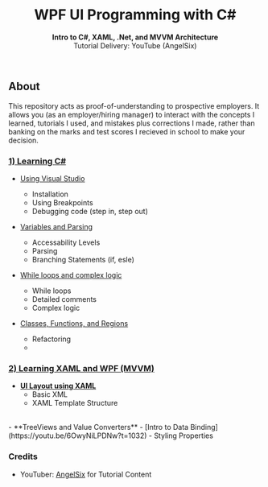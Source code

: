 <!-- <div align="center"><img src="app/src/main/res/mipmap-xhdpi/ic_launcher.png"></div> -->
<h1 align="center">WPF UI Programming with C#</h1>
<p align="center"><strong>Intro to C#, XAML, .Net, and MVVM Architecture</strong>
<br>Tutorial Delivery: YouTube (AngelSix)</p>
<br/>

<!-- <div align="center"><img src="demo.gif"></img></div> -->
## About
This repository acts as proof-of-understanding to prospective employers. It allows you (as an employer/hiring manager) to interact with the concepts I learned, tutorials I used, and mistakes plus corrections I made, rather than banking on the marks and test scores I recieved in school to make your decision.

### [1) Learning C#](https://www.youtube.com/playlist?list=PLrW43fNmjaQXhWOKalftye87ObZA-xNIJ)

- [Using Visual Studio](https://www.youtube.com/watch?v=STw363BHviY&list=PLrW43fNmjaQXhWOKalftye87ObZA-xNIJ&index=2&t=0s)
  - Installation
  - Using Breakpoints
  - Debugging code (step in, step out)

- [Variables and Parsing](https://www.youtube.com/watch?v=HbhdHRzpkXg&list=PLrW43fNmjaQXhWOKalftye87ObZA-xNIJ&index=2)
  - Accessability Levels
  - Parsing
  - Branching Statements (if, esle)

- [While loops and complex logic](https://www.youtube.com/watch?v=a4g8JHX5jgg&list=PLrW43fNmjaQXhWOKalftye87ObZA-xNIJ&index=3)

  - While loops
  - Detailed comments
  - Complex logic

- [Classes, Functions, and Regions](https://www.youtube.com/watch?v=m4hCNg992ns&list=PLrW43fNmjaQXhWOKalftye87ObZA-xNIJ&index=4)
  - Refactoring
  - 

### [2) Learning XAML and WPF (MVVM)](https://www.youtube.com/playlist?list=PLrW43fNmjaQVYF4zgsD0oL9Iv6u23PI6M)

- [**UI Layout using XAML**](https://github.com/glennlopez/WPFUI.LearningProject/tree/master/WpfBasics)
  - Basic XML
  - XAML Template Structure
</br>
- **TreeViews and Value Converters**
  - [Intro to Data Binding](https://youtu.be/6OwyNiLPDNw?t=1032)
  - Styling Properties



### Credits

- YouTuber: <a href="https://www.youtube.com/channel/UCJ3AxeCHGPZkMi3kRfCuiHw" target="_blank">AngelSix</a> for Tutorial Content